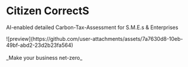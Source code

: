 # Citizen CorrectS
AI-enabled detailed Carbon-Tax-Assessment for S.M.E.s & Enterprises

<div style="align-items: center;">
![preview](https://github.com/user-attachments/assets/7a7630d8-10eb-49bf-abd2-23d2b23fa564) <br/>
</div> <br/>
  _Make your business net-zero_ 
